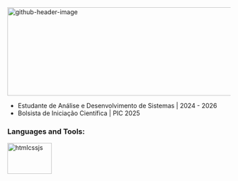 <img width="661" height="200" alt="github-header-image" src="https://github.com/user-attachments/assets/f55465ee-626e-4ab2-8019-032e4fd612d5" />

<UL>
<li>Estudante de Análise e Desenvolvimento de Sistemas | 2024 - 2026</li>
<li>Bolsista de Iniciação Científica | PIC 2025</li>
</UL>
<h3 align="left">Languages and Tools:</h3>
<p align="left"> <img src="https://www.pikpng.com/pngl/m/597-5977109_html5-css3-javascript-logos-html-css-icon-png.png" alt="htmlcssjs" width="100" height="70"/> </a> </p>

